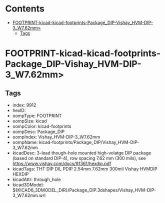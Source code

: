 



Contents
========

* [FOOTPRINT-kicad-kicad-footprints-Package_DIP-Vishay_HVM-DIP-3_W7.62mm>](#footprint-kicad-kicad-footprints-package_dip-vishay_hvm-dip-3_w762mm)
	* [Tags](#tags)

# FOOTPRINT-kicad-kicad-footprints-Package_DIP-Vishay_HVM-DIP-3_W7.62mm>

## Tags

- index: 9912
- hexID: 
- oompType: FOOTPRINT
- oompSize: kicad
- oompColor: kicad-footprints
- oompDesc: Package_DIP
- oompIndex: Vishay_HVM-DIP-3_W7.62mm
- oompName: kicad-footprints/Package_DIP/Vishay_HVM-DIP-3_W7.62mm
- kicadDesc: 3-lead though-hole mounted high-volatge DIP package (based on standard DIP-4), row spacing 7.62 mm (300 mils), see https://www.vishay.com/docs/91361/hexdip.pdf
- kicadTags: THT DIP DIL PDIP 2.54mm 7.62mm 300mil Vishay HVMDIP HEXDIP
- kicadAttr: through_hole
- kicad3DModel: ${KICAD6_3DMODEL_DIR}/Package_DIP.3dshapes/Vishay_HVM-DIP-3_W7.62mm.wrl

